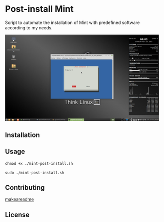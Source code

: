 # Post-install Mint

Script to automate the installation of Mint with predefined software according to my needs.

![Screenshot](screenshot.png)

## Installation

## Usage

```
chmod +x ./mint-post-install.sh
```

```
sudo ./mint-post-install.sh
```

## Contributing
[makeareadme](https://www.makeareadme.com/)

## License
